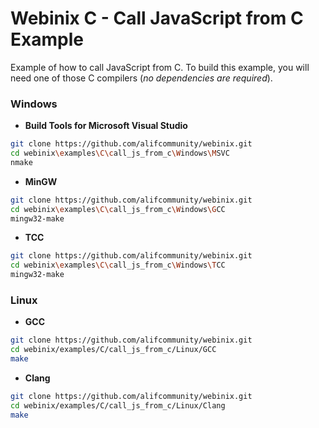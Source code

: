 
# Webinix C - Call JavaScript from C Example

Example of how to call JavaScript from C. To build this example, you will need one of those C compilers (*no dependencies are required*).

### Windows

- **Build Tools for Microsoft Visual Studio**
```sh
git clone https://github.com/alifcommunity/webinix.git
cd webinix\examples\C\call_js_from_c\Windows\MSVC
nmake
```

- **MinGW**
```sh
git clone https://github.com/alifcommunity/webinix.git
cd webinix\examples\C\call_js_from_c\Windows\GCC
mingw32-make
```

- **TCC**
```sh
git clone https://github.com/alifcommunity/webinix.git
cd webinix\examples\C\call_js_from_c\Windows\TCC
mingw32-make
```

### Linux

- **GCC**
```sh
git clone https://github.com/alifcommunity/webinix.git
cd webinix/examples/C/call_js_from_c/Linux/GCC
make
```

- **Clang**
```sh
git clone https://github.com/alifcommunity/webinix.git
cd webinix/examples/C/call_js_from_c/Linux/Clang
make
```

